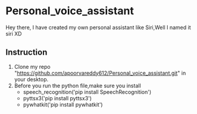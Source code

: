 # Personal_voice_assistant
Hey there,
I have created my own personal assistant like Siri,Well I named it siri XD

## Instruction
1. Clone my repo "https://github.com/apoorvareddy612/Personal_voice_assistant.git" in your desktop.
2. Before you run the python file,make sure you install 
   * speech_recognition('pip install SpeechRecognition')
   * pyttsx3('pip install pyttsx3')
   * pywhatkit('pip install pywhatkit')


